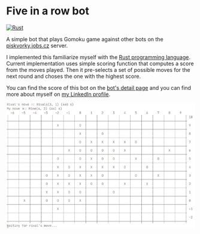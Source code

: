 # Five in a row bot
[![Rust](https://github.com/lukaskral/five-in-a-row/actions/workflows/rust.yml/badge.svg)](https://github.com/lukaskral/five-in-a-row/actions/workflows/rust.yml)

A simple bot that plays Gomoku game against other bots on the [piskvorky.jobs.cz](https://piskvorky.jobs.cz/) server.

I implemented this familiarize myself with the [Rust programming language](https://www.rust-lang.org/). Current implementation uses simple scoring function that computes a score from the moves played. Then it pre-selects a set of possible moves for the next round and choses the one with the highest score.

You can find the score of this bot on the [bot's detail page](https://piskvorky.jobs.cz/detail-hrace/0c759a9a-402b-4407-9840-26bb080c17df/) and you can find more about myself on [my LinkedIn profile](https://www.linkedin.com/in/lukaskral/).

![image info](./assets/gameplay.png)
